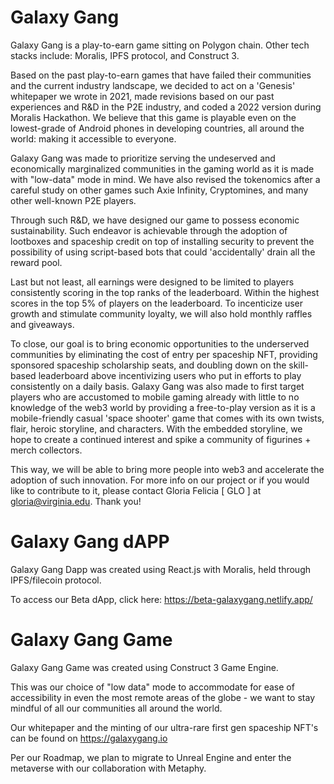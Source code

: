 # Galaxy Gang
Galaxy Gang is a play-to-earn game sitting on Polygon chain.
Other tech stacks include: Moralis, IPFS protocol, and Construct 3.

Based on the past play-to-earn games that have failed their communities and the current industry landscape, we decided to act on a 'Genesis' whitepaper we wrote in 2021, made revisions based on our past experiences and R&D in the P2E industry, and coded a 2022 version during Moralis Hackathon. We believe that this game is playable even on the lowest-grade of Android phones in developing countries, all around the world: making it accessible to everyone.

Galaxy Gang was made to prioritize serving the undeserved and economically marginalized communities in the gaming world as it is made with "low-data" mode in mind. We have also revised the tokenomics after a careful study on other games such Axie Infinity, Cryptomines, and many other well-known P2E players. 

Through such R&D, we have designed our game to possess economic sustainability. Such endeavor is achievable through the adoption of lootboxes and spaceship credit on top of installing security to prevent the possibility of using script-based bots that could 'accidentally' drain all the reward pool.

Last but not least, all earnings were designed to be limited to players consistently scoring in the top ranks of the leaderboard. Within the highest scores in the top 5% of players on the leaderboard. To incenticize user growth and stimulate community loyalty, we will also hold monthly raffles and giveaways.

To close, our goal is to bring economic opportunities to the underserved communities by eliminating the cost of entry per spaceship NFT, providing sponsored spaceship scholarship seats, and doubling down on the skill-based leaderboard above incentivizing users who put in efforts to play consistently on a daily basis. Galaxy Gang was also made to first target players who are accustomed to mobile gaming already with little to no knowledge of the web3 world by providing a free-to-play version as it is a mobile-friendly casual 'space shooter' game that comes with its own twists, flair, heroic storyline, and characters. With the embedded storyline, we hope to create a continued interest and spike a community of figurines + merch collectors.

This way, we will be able to bring more people into web3 and accelerate the adoption of such innovation. For more info on our project or if you would like to contribute to it, please contact Gloria Felicia [ GLO ] at gloria@virginia.edu. Thank you!

# Galaxy Gang dAPP

Galaxy Gang Dapp was created using React.js with Moralis,
held through IPFS/filecoin protocol.

To access our Beta dApp, click here:
https://beta-galaxygang.netlify.app/

# Galaxy Gang Game

Galaxy Gang Game was created using Construct 3 Game Engine.

This was our choice of "low data" mode to accommodate for ease of accessibility in even the most remote areas of the globe - we want to stay mindful of all our communities all around the world.

Our whitepaper and the minting of our ultra-rare first gen spaceship NFT's can be found on https://galaxygang.io

Per our Roadmap, we plan to migrate to Unreal Engine and enter the metaverse with our collaboration with Metaphy.
